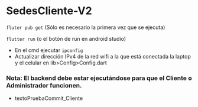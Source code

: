# SedesCliente-V2
` fluter pub get ` (Sólo es necesario la primera vez que se ejecuta)

` flutter run ` (o el botón de run en android studio)

* En el cmd ejecutar ` ipconfig `
* Actualizar dirección IPv4 de la red wifi a la que está conectada la laptop y el celular en lib>Config>Config.dart

### Nota: El backend debe estar ejecutándose para que el Cliente o Administrador funcionen.

* textoPruebaCommit_Cliente
